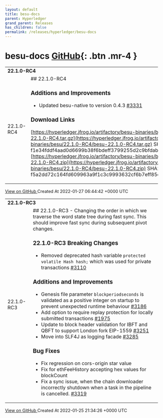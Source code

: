 ```yaml
---
layout: default
title: besu-docs
parent: Hyperledger
grand_parent: Releases
has_children: false
permalink: /releases/hyperledger/besu-docs
---
```


# besu-docs <span class="fs-3 right-align">[GitHub](https://github.com/hyperledger/besu-docs){: .btn .mr-4 }</span>


<div>
    <table>
        <tr>
            <td colspan="2">
                <b>
                    22.1.0-RC4
                </b>
            </td>
        </tr>
        <tr>
            <td>
                <span class="chip">
                    22.1.0-RC4
                </span>
            </td>
            <td>
                ## 22.1.0-RC4

### Additions and Improvements
- Updated besu-native to version 0.4.3 [#3331](https://github.com/hyperledger/besu/pull/3331)

### Download Links
[https://hyperledger.jfrog.io/artifactory/besu-binaries/besu/22.1.0-RC4/besu-22.1.0-RC4.tar.gz](https://hyperledger.jfrog.io/artifactory/besu-binaries/besu/22.1.0-RC4/besu-22.1.0-RC4.tar.gz)
SHA256 f1e34fddf4aad0d6699b38f6bdeff3799255d2c9bfdab0718f5f72bf90b56117
[https://hyperledger.jfrog.io/artifactory/besu-binaries/besu/22.1.0-RC4/besu-22.1.0-RC4.zip](https://hyperledger.jfrog.io/artifactory/besu-binaries/besu/22.1.0-RC4/besu-22.1.0-RC4.zip)
SHA256 f5a2dd72c164fd609963a9f1c3c9993632cf6b7eff85ce6cac95e444a53f2de4
            </td>
        </tr>
    </table>
    <a href="https://github.com/hyperledger/besu-docs/releases/tag/22.1.0-RC4" class=".btn">
        View on GitHub
    </a>
    <span class="right-align">
        Created At 2022-01-27 06:44:42 +0000 UTC
    </span>
</div>

<div>
    <table>
        <tr>
            <td colspan="2">
                <b>
                    22.1.0-RC3
                </b>
            </td>
        </tr>
        <tr>
            <td>
                <span class="chip">
                    22.1.0-RC3
                </span>
            </td>
            <td>
                ## 22.1.0-RC3
- Changing the order in which we traverse the word state tree during fast sync. This should improve fast sync during subsequent pivot changes.

### 22.1.0-RC3 Breaking Changes
- Removed deprecated hash variable `protected volatile Hash hash;` which was used for private transactions [#3110](https://github.com/hyperledger/besu/pull/3110)

### Additions and Improvements
- Genesis file parameter `blockperiodseconds` is validated as a positive integer on startup to prevent unexpected runtime behaviour [#3186](https://github.com/hyperledger/besu/pull/3186)
- Add option to require replay protection for locally submitted transactions [\#1975](https://github.com/hyperledger/besu/issues/1975)
- Update to block header validation for IBFT and QBFT to support London fork EIP-1559 [#3251](https://github.com/hyperledger/besu/pull/3251)
- Move into SLF4J as logging facade [#3285](https://github.com/hyperledger/besu/pull/3285)

### Bug Fixes
- Fix regression on cors-origin star value
- Fix for ethFeeHistory accepting hex values for blockCount
- Fix a sync issue, when the chain downloader incorrectly shutdown when a task in the pipeline is cancelled. [#3319](https://github.com/hyperledger/besu/pull/3319)
            </td>
        </tr>
    </table>
    <a href="https://github.com/hyperledger/besu-docs/releases/tag/22.1.0-RC3" class=".btn">
        View on GitHub
    </a>
    <span class="right-align">
        Created At 2022-01-25 21:34:26 +0000 UTC
    </span>
</div>

